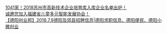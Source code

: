   
[1041家！2018苏州市高新技术企业培育库入库企业名单出炉！](http://www.dianyue.me/archives/691/7mfs718d0ohh1sx2/)  
[诚邀您加入福建省儿童多元智能发展协会！](http://www.dianyue.me/archives/401/nlwe9ar34cj4a8ju/)  
[【德阳创业邦】2018.7.9德阳及郊县招聘信息|德阳求职信息、德阳便民、德阳小微创业](http://www.dianyue.me/archives/076/mp25qw2h4r8jrxjj/)